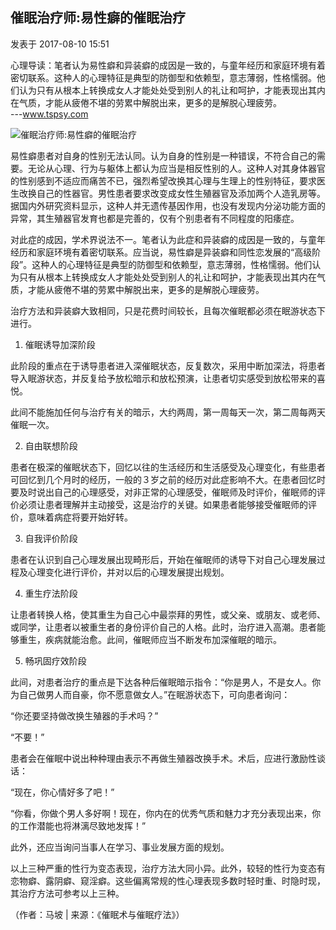 ## 催眠治疗师:易性癖的催眠治疗

发表于 2017-08-10 15:51

心理导读：笔者认为易性癖和异装癖的成因是一致的，与童年经历和家庭环境有着密切联系。这种人的心理特征是典型的防御型和依赖型，意志薄弱，性格懦弱。他们认为只有从根本上转换成女人才能处处受到别人的礼让和呵护，才能表现出其内在气质，才能从疲倦不堪的劳累中解脱出来，更多的是解脱心理疲劳。   
---www.tspsy.com

![催眠治疗师:易性癖的催眠治疗](https://www.tspsy.com/uploads/allimg/170810/1-1FQ0160944H8.jpg)

易性癖患者对自身的性别无法认同。认为自身的性别是一种错误，不符合自己的需要。无论从心理、行为与躯体上都认为应当是相反性别的人。这种人对其身体器官的性别感到不适应而痛苦不已，强烈希望改换其心理与生理上的性别特征，要求医生改换自己的性器官。男性患者要求改变成女性生殖器官及添加两个人造乳房等。据国内外研究资料显示，这种人并无遗传基因作用，也没有发现内分泌功能方面的异常，其生殖器官发育也都是完善的，仅有个别患者有不同程度的阳痿症。

对此症的成因，学术界说法不一。笔者认为此症和异装癖的成因是一致的，与童年经历和家庭环境有着密切联系。应当说，易性癖是异装癖和同性恋发展的“高级阶段”。这种人的心理特征是典型的防御型和依赖型，意志薄弱，性格懦弱。他们认为只有从根本上转换成女人才能处处受到别人的礼让和呵护，才能表现出其内在气质，才能从疲倦不堪的劳累中解脱出来，更多的是解脱心理疲劳。

治疗方法和异装癖大致相同，只是花费时间较长，且每次催眠都必须在眠游状态下进行。

1. 催眠诱导加深阶段

此阶段的重点在于诱导患者进入深催眠状态，反复数次，采用中断加深法，将患者导入眠游状态，并反复给予放松暗示和放松预演，让患者切实感受到放松带来的喜悦。

此间不能施加任何与治疗有关的暗示，大约两周，第一周每天一次，第二周每两天催眠一次。

2. 自由联想阶段

患者在极深的催眠状态下，回忆以往的生活经历和生活感受及心理变化，有些患者可回忆到几个月时的经历，一般的３岁之前的经历对此症影响不大。在患者回忆时要及时说出自己的心理感受，对非正常的心理感受，催眠师及时评价，催眠师的评价必须让患者理解并主动接受，这是治疗的关键。如果患者能够接受催眠师的评价，意味着病症将要开始好转。

3. 自我评价阶段

患者在认识到自己心理发展出现畸形后，开始在催眠师的诱导下对自己心理发展过程及心理变化进行评价，并对以后的心理发展提出规划。

4. 重生疗法阶段

让患者转换人格，使其重生为自己心中最崇拜的男性，或父亲、或朋友、或老师、或同学，让患者以被重生者的身份评价自己的人格。此时，治疗进入高潮。患者能够重生，疾病就能治愈。此间，催眠师应当不断发布加深催眠的暗示。

5. 畅巩固疗效阶段

此间，对患者治疗的重点是下达各种后催眠暗示指令：“你是男人，不是女人。你为自己做男人而自豪，你不愿意做女人。”在眠游状态下，可向患者询问：

“你还要坚持做改换生殖器的手术吗？”

“不要！”

患者会在催眠中说出种种理由表示不再做生殖器改换手术。术后，应进行激励性谈话：

“现在，你心情好多了吧！”

“你看，你做个男人多好啊！现在，你内在的优秀气质和魅力才充分表现出来，你的工作潜能也将淋漓尽致地发挥！”

此外，还应当询问当事人在学习、事业发展方面的规划。

以上三种严重的性行为变态表现，治疗方法大同小异。此外，较轻的性行为变态有恋物癖、露阴癖、窥淫癖。这些偏离常规的性心理表现多数时轻时重、时隐时现，其治疗方法可参考以上三种。

（作者：马坡 | 来源：《催眠术与催眠疗法》）